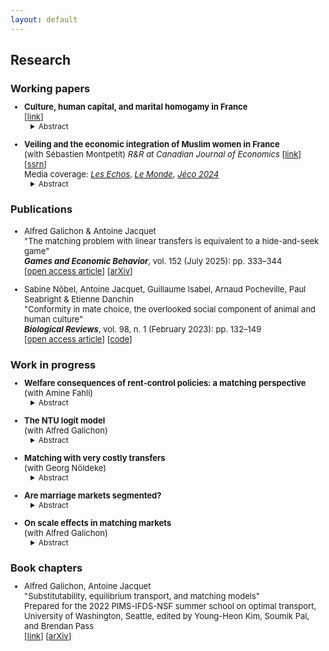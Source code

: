 ```yaml
---
layout: default
---
```


<style type="text/css">
  ul { font-size: 13px; }
  details { margin-left: 10px; font-size: 12px; }
  h3 + ul { margin-top: -5px; }
  h4 + p { margin-top: -15px; }
  h4 + details { margin-top: -15px; }
  p + details { margin-top: -15px; }
  summary + p { text-align: justify; }
</style>


## Research


### Working papers

<ul>
  <li>
    <b> Culture, human capital, and marital homogamy in France </b> <br />
    <!-- <i>(Job Market Paper)</i> -->
    [<a href="assets/JMP_AJacquet.pdf">link</a>]
    <details> <summary> Abstract </summary>
    <p>
What economic sacrifices are people willing to make to transmit their culture?
Using data on religious affiliation in France, I study the intergenerational transmission of religion and how it interacts with children's educational outcomes.
A reduced-form analysis suggests that mothers contribute to religious transmission more than fathers; religious minorities more than majorities; and lower-educated parents more than higher-educated ones.
A mechanism that can explain these patterns is that higher-educated parents have a higher opportunity cost of transmitting their religion to their children.
I investigate this mechanism through a structural model, in which parents endogenously decide their time investments in their child's culture on the one hand, and in their formal education on the other hand.
The analysis suggests that heterogeneities in transmission patterns are driven primarily by heterogeneities in preferences for religious transmission across genders and religious groups, rather than by differences in parents' education.
Furthermore, religious minorities pay a higher price for religious transmission in terms of their children's educational outcomes.
For instance, by measuring this cost in terms of the probability that the child will obtain a college education, Muslim parents pay a cost between 8 and 13 times greater than that for Christians. 
    </p>
    </details>
  </li>

  <li>
    <b> Veiling and the economic integration of Muslim women in France </b> <br />
    (with Sébastien Montpetit) <i>R&R at Canadian Journal of Economics</i>
    [<a href="assets/Veiling_JacquetMontpetit.pdf">link</a>] 
    [<a href="https://papers.ssrn.com/sol3/papers.cfm?abstract_id=5036386">ssrn</a>] <br />
    Media coverage:
        <i><a href="https://www.lesechos.fr/idees-debats/editos-analyses/abayas-un-risque-de-segregation-identitaire-1974113">Les Echos</a></i>,
        <i><a href="https://www.lemonde.fr/idees/article/2024/11/01/emmanuelle-auriol-et-paul-seabright-les-economistes-considerent-les-mouvements-religieux-comme-une-forme-de-capital-social_6370477_3232.html">Le Monde</a></i>,
        <i><a href="https://www.journeeseconomie.org/conference/2024/laicite-aide-ou-frein-lintegration-16747">Jéco 2024</a></i> 
    <details> <summary> Abstract </summary>
    <p>
This paper provides the first empirical evidence on the economic costs of wearing the Islamic veil and on motives for veiling in a secular Western country.
Using French observational data rather than small-scale interviews, we demonstrate a significant negative correlation between veiling and economic participation, even conditional on the respondent's religious environment.
This newly-documented fact is not consistent with the existing economic theory of veiling in Muslim-majority countries, which has focused on the socio-religious signalling effect of veiling.
We then show that a model which also accounts for reduced economic opportunities for veiled women is consistent with our findings in the Muslim-minority context.
Using a structural interpretation of the model, we then disentangle the various motivations behind the joint decision to veil and to be economically active.
Our findings indicate that veiled women are less economically active not due to religious preferences, but rather because veiling is costly on the labor market.
Additionally, our results emphasize the significance of personal religious motives in the decision to veil, rather than signalling piety to others.
    </p>
    </details>
  </li>
 
</ul>


### Publications

<style>
  li {
    margin-bottom: 1em;
  }
</style>
<ul>
  <li>
    Alfred Galichon & Antoine Jacquet <br />
    "The matching problem with linear transfers is equivalent to a hide-and-seek game" <br />
    <b><i>Games and Economic Behavior</i></b>, vol. 152 (July 2025): pp. 333–344 <br />
    [<a href="https://doi.org/10.1016/j.geb.2025.05.004">open access article</a>] 
    [<a href="https://arxiv.org/abs/2402.12200">arXiv</a>]
  </li>

  <li>
    Sabine Nöbel, Antoine Jacquet, Guillaume Isabel, Arnaud Pocheville, Paul Seabright & Etienne Danchin <br />
    "Conformity in mate choice, the overlooked social component of animal and human culture" <br />
    <b><i>Biological Reviews</i></b>, vol. 98, n. 1 (February 2023): pp. 132–149 <br />
    [<a href="https://doi.org/10.1111/brv.12899">open access article</a>] 
    [<a href="https://github.com/antoine-jacquet/project-conformity">code</a>]
  </li>
</ul>


### Work in progress

<ul>
  <li>
    <b> Welfare consequences of rent-control policies: a matching perspective </b> <br />
    (with Amine Fahli)
    <details> <summary> Abstract </summary>
    <p>
How do rent control policies affect equilibrium in housing markets and shape investment decisions?
This paper delves into these questions by proposing a novel structural model to empirically study the influence of rent ceilings on the general equilibrium in housing markets, in which some landlords are able to freely adjust their rents (thus falling under the standard transferable utility assumption), while other landlords cannot (non-transferable utility).
    </p>
    </details>
  </li>

  <li>
    <b> The NTU logit model </b> <br />
    (with Alfred Galichon)
    <details> <summary> Abstract </summary>
    <p>
We propose two fast algorithms to compute aggregate equilibrium outcomes in two-sided matching problems with non-transferable utility (NTU) and logit heterogeneity.
Our first algorithm is an application of Jacobi's method.
We show that this algorithm converges to the equilibrium, and also that the Jacobi iterates can be written in closed form, allowing for quick computation.
Our second algorithm, which alternates between Jacobi steps and damped Newton steps, is guaranteed to converge in finite time.
Specifically, if X and Y are the sets of individual types on each side of the market, then our Jacobi–Newton algorithm converges in |X||Y| steps at most.
    </p>
    </details>
  </li>

  <li>
    <b> Matching with very costly transfers </b> <br />
    (with Georg Nöldeke)
    <details> <summary> Abstract </summary>
    <p>
In this paper, we view matching with nontransferable utility (NTU) as the limit of matching with imperfectly transferable utility (ITU) when utility is very costly to transfer.
In the corresponding limit model, utility is not only nontransferable but also disposable.
We show that stable outcomes in ITU models with very costly utility transfers are close to stable outcomes in this NTU model and, under a familiar regularity condition, that every stable outcome in the NTU model with disposable utility in which identical individuals are treated equally is close to a stable outcome in some ITU model with very costly utility transfers.
We conclude that assuming utility to be nontransferable and disposable is an appropriate simplification to model situations in which transferring utility is difficult but not impossible.
    </p>
    </details>
  </li>

  <li>
    <b> Are marriage markets segmented? </b>
    <details> <summary> Abstract </summary>
    <p>
This paper investigates the role of market segmentation in marital assortativeness, a feature traditionally attributed to variations in the surplus of potential matches within transferable utility models.
I propose a modification to the Choo–Siow model, allowing individuals to be assigned to submarkets according to their gender and other relevant traits.
This segmentation introduces a new explanation for spousal assortativeness, which is accompanied by a redistribution of surplus among partners compared to the original model.
The significance of market segmentation is empirically examined by focusing on the termination of the mandatory military service in France in 1996, a quasi-natural experiment that arguably altered the structure of the marriage market.
Preliminary event study analysis reveals an observable shift in educational homogamy post-termination, emphasizing the influence of market segmentation.
Finally, I discuss the possibility of structurally estimating this extended model.
    </p>
    </details>
  </li>

  <li>
    <b> On scale effects in matching markets </b> <br />
    (with Alfred Galichon)
    <details> <summary> Abstract </summary>
    <p>
This note investigates population scale effects in several bipartite matching models commonly used in empirical applications.
Such models are typically characterized by matching functions, which predict the number of matches of any pair of types based on the number of singles of each of these types.
In models for which the matching functions are homogeneous of degree 1, the equilibrium matching distribution scales linearly with the population size.
In the case of models with matching functions which are not homogeneous of degree 1, however, this simple scaling property does not hold in general.
We thus analyze the asymptotic behavior of the equilibrium matching distribution for such models as the population size grows to infinity.
    </p>
    </details>
  </li>


<!--
  <li>
    <b> A unifying framework for the stable coexistence of cultural traits </b>
    <details> <summary> Abstract </summary>
    <p>
    I use the canonical evolutionary model of frequency-dependent selection to develop a unifying framework for the stable coexistence of cultural traits. First, I derive general theoretical results on population dynamics for some common cases, such as random matching or linear assortative matching. In a second step, I consider several examples from the economics and biology literatures, which document and provide reasons for the stable coexistence of cultural traits. I show that these examples can be seen as particular applications of the unifying framework that I propose. Such applications provide natural extensions to the baseline framework, and illustrate its flexibility.
    </p>
    </details>
  </li>

  <li>
    <b>The evolution of cognitively appealing rituals</b> <br />
    (with Maxime Derex, Ali Seyhun Saral & Manvir Singh)
  </li>
-->
</ul>



### Book chapters

<ul>
  <li>
    Alfred Galichon, Antoine Jacquet <br />
    "Substitutability, equilibrium transport, and matching models" <br />
    Prepared for the 2022 PIMS-IFDS-NSF summer school on optimal transport, University of Washington, Seattle, edited by Young-Heon Kim, Soumik Pal, and Brendan Pass <br />
    [<a href="https://arxiv.org/pdf/2405.07628.pdf">link</a>]
    [<a href="https://arxiv.org/abs/2405.07628">arXiv</a>] <br /> 
  </li>

<!--
  <li>
    Antoine Jacquet, Aurélie Varrel, Audrey Richard-Ferroudji <br />
    "Quand les migrants sont français : la population française de Pondichéry" <br />
    <i>Cahiers des IFRE</i> 3, 2016: pp. 58–67 <br />
    [<a href="https://halshs.archives-ouvertes.fr/halshs-01431694/document">open access article</a>]
  </li>
-->

</ul>



